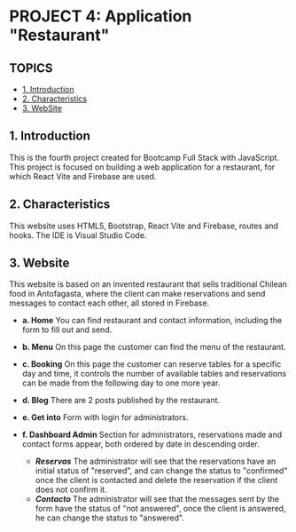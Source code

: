 # PROJECT 4: Application "Restaurant"
## TOPICS
* [1. Introduction](#1-Introduction)
* [2. Characteristics](#2-Characteristics)
* [3. WebSite](#3-WebSite)

## 1. Introduction

This is the fourth project created for Bootcamp Full Stack with JavaScript.
This project is focused on building a web application for a restaurant, for which React Vite and Firebase are used.

## 2. Characteristics
This website uses HTML5, Bootstrap, React Vite and Firebase, routes and hooks. The IDE is Visual Studio Code.

## 3. Website
This website is based on an invented restaurant that sells traditional Chilean food in Antofagasta, where the client can make reservations and send messages to contact each other, all stored in Firebase.

- **a. Home**
      You can find restaurant and contact information, including the form to fill out and send.
    
- **b. Menu** 
      On this page the customer can find the menu of the restaurant.
   
- **c. Booking** 
      On this page the customer can reserve tables for a specific day and time, it controls the number of available tables and reservations can be made from the following day to one more year.

- **d. Blog**
      There are 2 posts published by the restaurant.

- **e. Get into**
      Form with login for administrators.

- **f. Dashboard Admin**
      Section for administrators, reservations made and contact forms appear, both ordered by date in descending order.

  - ***Reservas***
       The administrator will see that the reservations have an initial status of "reserved", and can change the status to "confirmed" once the client is contacted and delete the reservation if the client does not confirm it.
  - ***Contacto***
       The administrator will see that the messages sent by the form have the status of "not answered", once the client is answered, he can change the status to "answered".
